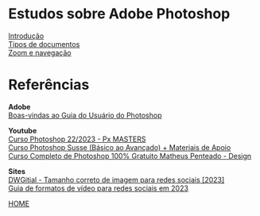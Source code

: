 # Estudos sobre Adobe Photoshop

[Introdução](introducao/introducao.md)    
[Tipos de documentos](tipos_documentos/tipos_documentos.md)   
[Zoom e navegação](zoom/zoom.md)   

# Referências

**Adobe**   
[Boas-vindas ao Guia do Usuário do Photoshop](https://helpx.adobe.com/br/photoshop/user-guide.html)   

**Youtube**   
[Curso Photoshop 22/2023 - Px MASTERS](PLquSXjlsANIX1dUMzYkkjI7w4gbH8KO7a)   
[Curso Photoshop Susse (Básico ao Avançado) + Materiais de Apoio](https://www.youtube.com/playlist?list=PLuDfCQO9tvX1x6G-JCINP8SfgneLB7mtV)   
[Curso Completo de Photoshop 100% Gratuito Matheus Penteado - Design](https://www.youtube.com/playlist?list=PL36fy0HIN6VrzMqqsa8I6q3zYR7nSDZmK)   

**Sites**   
[DWGitial - Tamanho correto de imagem para redes sociais [2023]](https://dwdigital.com.br/tamanho-de-imagem-para-redes-sociais-2023/)   
[Guia de formatos de vídeo para redes sociais em 2023](https://www.imazblog.com.br/post/guia-de-formatos-de-v%C3%ADdeo-para-redes-sociais-em-2023)   

[HOME](../README.md)
